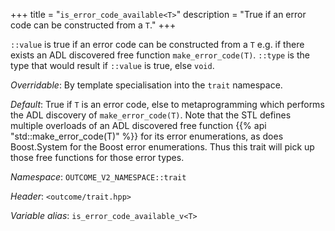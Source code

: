 +++
title = "`is_error_code_available<T>`"
description = "True if an error code can be constructed from a `T`."
+++

`::value` is true if an error code can be constructed from a `T` e.g. if there exists an ADL discovered free function `make_error_code(T)`.
`::type` is the type that would result if `::value` is true, else `void`.

*Overridable*: By template specialisation into the `trait` namespace.

*Default*: True if `T` is an error code, else to metaprogramming which performs the ADL discovery of `make_error_code(T)`. Note that the STL defines multiple overloads of an ADL discovered free function {{% api "std::make_error_code(T)" %}} for its error enumerations, as does Boost.System for the Boost error enumerations. Thus this trait will pick up those free functions for those error types.

*Namespace*: `OUTCOME_V2_NAMESPACE::trait`

*Header*: `<outcome/trait.hpp>`

*Variable alias*: `is_error_code_available_v<T>`
